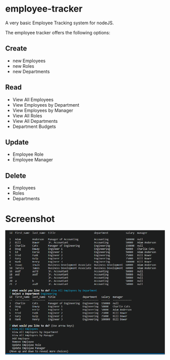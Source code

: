 # employee-tracker
A very basic Employee Tracking system for nodeJS.

The employee tracker offers the following options:

## Create
* new Employees
* new Roles
* new Departments

## Read
* View All Employees 
* View Employees by Department
* View Employees by Manager
* View All Roles
* View All Departments
* Department Budgets

## Update
* Employee Role
* Employee Manager

## Delete
* Employees
* Roles
* Departments

# Screenshot
<img src="screenshot.png" border="1px solid black" width="600px" alt="A screenshot of the employee tracker in use">